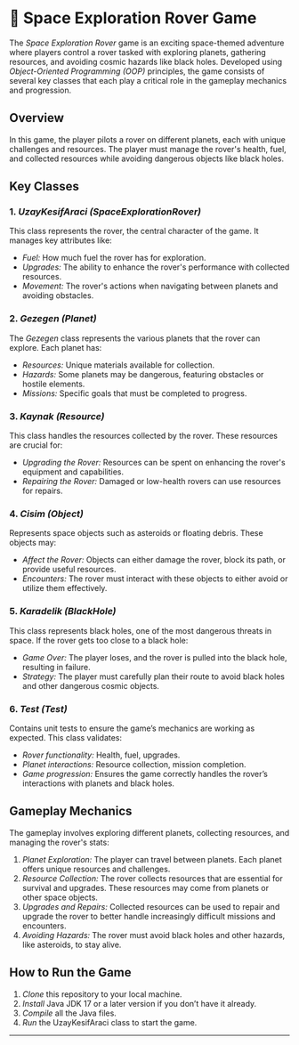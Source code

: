
# 🚀 Space Exploration Rover Game

The *Space Exploration Rover* game is an exciting space-themed adventure where players control a rover tasked with exploring planets, gathering resources, and avoiding cosmic hazards like black holes. Developed using *Object-Oriented Programming (OOP)* principles, the game consists of several key classes that each play a critical role in the gameplay mechanics and progression.

## Overview

In this game, the player pilots a rover on different planets, each with unique challenges and resources. The player must manage the rover's health, fuel, and collected resources while avoiding dangerous objects like black holes.

## Key Classes

### 1. *UzayKesifAraci (SpaceExplorationRover)*  
This class represents the rover, the central character of the game. It manages key attributes like:

- *Fuel:* How much fuel the rover has for exploration.
- *Upgrades:* The ability to enhance the rover's performance with collected resources.
- *Movement:* The rover's actions when navigating between planets and avoiding obstacles.

### 2. *Gezegen (Planet)*  
The *Gezegen* class represents the various planets that the rover can explore. Each planet has:

- *Resources:* Unique materials available for collection.
- *Hazards:* Some planets may be dangerous, featuring obstacles or hostile elements.
- *Missions:* Specific goals that must be completed to progress.

### 3. *Kaynak (Resource)*  
This class handles the resources collected by the rover. These resources are crucial for:

- *Upgrading the Rover:* Resources can be spent on enhancing the rover's equipment and capabilities.
- *Repairing the Rover:* Damaged or low-health rovers can use resources for repairs.

### 4. *Cisim (Object)*  
Represents space objects such as asteroids or floating debris. These objects may:

- *Affect the Rover:* Objects can either damage the rover, block its path, or provide useful resources.
- *Encounters:* The rover must interact with these objects to either avoid or utilize them effectively.

### 5. *Karadelik (BlackHole)*  
This class represents black holes, one of the most dangerous threats in space. If the rover gets too close to a black hole:

- *Game Over:* The player loses, and the rover is pulled into the black hole, resulting in failure.
- *Strategy:* The player must carefully plan their route to avoid black holes and other dangerous cosmic objects.

### 6. *Test (Test)*  
Contains unit tests to ensure the game’s mechanics are working as expected. This class validates:

- *Rover functionality:* Health, fuel, upgrades.
- *Planet interactions:* Resource collection, mission completion.
- *Game progression:* Ensures the game correctly handles the rover’s interactions with planets and black holes.

## Gameplay Mechanics

The gameplay involves exploring different planets, collecting resources, and managing the rover's stats:

1. *Planet Exploration:* The player can travel between planets. Each planet offers unique resources and challenges.
2. *Resource Collection:* The rover collects resources that are essential for survival and upgrades. These resources may come from planets or other space objects.
3. *Upgrades and Repairs:* Collected resources can be used to repair and upgrade the rover to better handle increasingly difficult missions and encounters.
4. *Avoiding Hazards:* The rover must avoid black holes and other hazards, like asteroids, to stay alive.


## How to Run the Game

1. *Clone* this repository to your local machine.
2. *Install* Java JDK 17 or a later version if you don’t have it already.
3. *Compile* all the Java files.
4. *Run* the UzayKesifAraci class to start the game.

---
